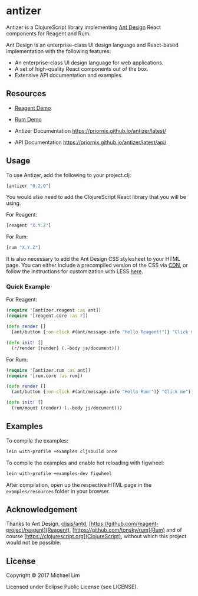 # antizer

Antizer is a ClojureScript library implementing [Ant Design](https://ant.design/) React components for Reagent and Rum. 

Ant Design is an enterprise-class UI design language and React-based implementation with the following features:

* An enterprise-class UI design language for web applications.
* A set of high-quality React components out of the box.
* Extensive API documentation and examples.

## Resources

* [Reagent Demo](https://priornix.github.io/antizer/latest/examples/reagent.html)
* [Rum Demo](https://priornix.github.io/antizer/latest/examples/rum.html)

* Antizer Documentation https://priornix.github.io/antizer/latest/
* API Documentation https://priornix.github.io/antizer/latest/api/

## Usage 

To use Antizer, add the following to your project.clj:

```clojure
[antizer "0.2.0"]
```

You would also need to add the ClojureScript React library that you will be using.

For Reagent:
```clojure
[reagent "X.Y.Z"]
```

For Rum:
```clojure
[rum "X.Y.Z"]
```

It is also necessary to add the Ant Design CSS stylesheet to your HTML page. You can either include a precompiled version of the CSS via [CDN](https://cdnjs.com/libraries/antd), or follow the instructions for customization with LESS [here](https://ant.design/docs/react/customize-theme).

### Quick Example

For Reagent:
```clojure
(require '[antizer.reagent :as ant])
(require '[reagent.core :as r])

(defn render []
  [ant/button {:on-click #(ant/message-info "Hello Reagent!")} "Click me"])

(defn init! []
  (r/render [render] (.-body js/document)))
```

For Rum:
```clojure
(require '[antizer.rum :as ant])
(require '[rum.core :as rum])

(defn render []
  (ant/button {:on-click #(ant/message-info "Hello Rum!")} "Click me"))

(defn init! []
  (rum/mount (render) (.-body js/document)))
```

## Examples

To compile the examples:

```bash
lein with-profile +examples cljsbuild once
```

To compile the examples and enable hot reloading with figwheel:

```bash
lein with-profile +examples-dev figwheel
```

After compilation, open up the respective HTML page in the `examples/resources` folder in your browser.

## Acknowledgement

Thanks to Ant Design, [cljsjs/antd](https://github.com/cljsjs/packages/tree/master/antd), [https://github.com/reagent-project/reagent](Reagent), [https://github.com/tonsky/rum](Rum) and of course [https://clojurescript.org](ClojureScript), without which this project would not be possible.

## License

Copyright © 2017 Michael Lim

Licensed under Eclipse Public License (see LICENSE).
